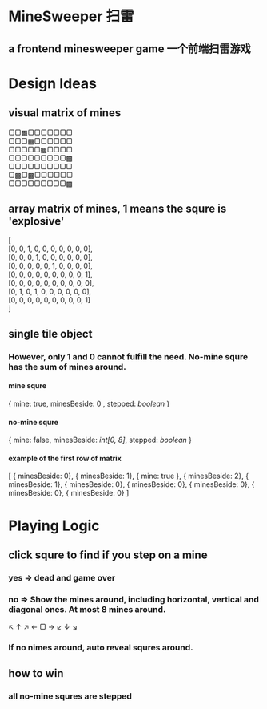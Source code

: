 # MineSweeper 扫雷
## a frontend minesweeper game 一个前端扫雷游戏

# Design Ideas
## visual matrix of mines
▢▢▩▢▢▢▢▢▢▢  
▢▢▢▩▢▢▢▢▢▢  
▢▢▢▢▢▩▢▢▢▢  
▢▢▢▢▢▢▢▢▢▩  
▢▢▢▢▢▢▢▢▢▢  
▢▩▢▩▢▢▢▢▢▢  
▢▢▢▢▢▢▢▢▢▩  

## array matrix of mines, 1 means the squre is 'explosive'
[  
	[0, 0, 1, 0, 0, 0, 0, 0, 0, 0],  
	[0, 0, 0, 1, 0, 0, 0, 0, 0, 0],  
	[0, 0, 0, 0, 0, 1, 0, 0, 0, 0],  
	[0, 0, 0, 0, 0, 0, 0, 0, 0, 1],  
	[0, 0, 0, 0, 0, 0, 0, 0, 0, 0],  
	[0, 1, 0, 1, 0, 0, 0, 0, 0, 0],  
	[0, 0, 0, 0, 0, 0, 0, 0, 0, 1]  
]

## single tile object
### However, only 1 and 0 cannot fulfill the need. No-mine squre has the sum of mines around.
#### mine squre
{
	mine: true,
	minesBeside: 0 <!-- optional -->,
	stepped: *boolean* <!-- optional -->
}
#### no-mine squre
{
	mine: false, <!-- optional -->
	minesBeside: *int[0, 8]*,
	stepped: *boolean*
}
#### example of the first row of matrix
[
	{ minesBeside: 0},
	{ minesBeside: 1},
	{ mine: true },
	{ minesBeside: 2},
	{ minesBeside: 1},
	{ minesBeside: 0},
	{ minesBeside: 0},
	{ minesBeside: 0},
	{ minesBeside: 0},
	{ minesBeside: 0}
]

# Playing Logic
## click squre to find if you step on a mine
### yes => dead and game over
### no => Show the mines around, including horizontal, vertical and diagonal ones. At most 8 mines around.
↖  ↑  ↗
←  ▢  →
↙  ↓  ↘

### If no nimes around, auto reveal squres around.

## how to win
### all no-mine squres are stepped
